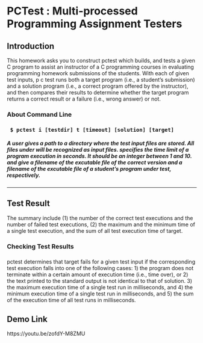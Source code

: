 # PCTest : Multi-processed Programming Assignment Testers


<h2> Introduction </h2>
<div>
This homework asks you to construct pctest which builds, and tests a given C program to assist an instructor of a C programming courses in evaluating programming homework submissions of the students. With each of given test inputs, p c test runs both a target program (i.e., a student’s submission) and a solution program (i.e., a correct program offered by the instructor), and then compares their results to determine whether the target program returns a correct result or a failure (i.e., wrong answer) or not.
 </div>
 

<h3> About Command Line <h3>

     $ pctest i [testdir] t [timeout] [solution] [target] 
        
<h5> 
A user gives <testdir> a path to a directory where the test input files are stored. All files under <testdir> will be recognized as input files. <timeout> specifies the time limit of a program execution in seconds. It should be an integer between 1 and 10. <solution> and <target> give a filename of the excutable file of the correct version and a filename of the excutable file of a student’s program under test, respectively.
</h5>
 
---

<h2> Test Result </h2>
<div>
The summary include (1) the number of the correct test executions and the number of failed test executions, (2) the maximum and the minimum time of a single test execution, and the sum of all test execution time of target.
</div>

 <div>
  <h3> Checking Test Results <h3>
</div>
   
<div>
 pctest determines that target fails for a given test input if the corresponding test execution falls into one of the following cases:
  1) the program does not terminate within a certain amount of execution time (i.e., time over), or
  2) the text printed to the standard output is not identical to that of solution.
  3) the maximum execution time of a single test run in milliseconds, and
  4) the minimum execution time of a single test run in milliseconds, and
  5) the sum of the execution time of all test runs in milliseconds.
 </div>

<h2> Demo Link </h2>
https://youtu.be/zofdY-M8ZMU
